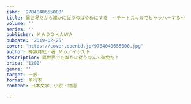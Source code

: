 ```yaml
---
isbn: '9784040655000'
title: 異世界だから誰かに従うのはやめにする　～チートスキルでヒャッハーする～
volume: ''
series: ''
publisher: ＫＡＤＯＫＡＷＡ
pubdate: '2019-02-25'
cover: 'https://cover.openbd.jp/9784040655000.jpg'
author: 神無月紅／著 Ｍｏ／イラスト
description: 異世界でも誰かに従うなんて御免だ！
price: '1200'
genre: ''
target: 一般
format: 単行本
content: 日本文学、小説・物語

---
```

